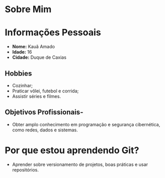 # Sobre Mim

# Informações Pessoais

- **Nome:** Kauã Amado
- **Idade:** 16
- **Cidade:** Duque de Caxias

## Hobbies

- Cozinhar;
- Praticar vôlei, futebol e corrida;
- Assistir séries e filmes.

## Objetivos Profissionais-

- Obter amplo conhecimento em programação e segurança cibernética, como redes, dados e sistemas.

# Por que estou aprendendo Git?

- Aprender sobre versionamento de projetos, boas práticas e usar repositórios.